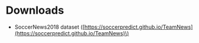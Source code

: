 # Downloads

- SoccerNews2018 dataset
\([https://soccerpredict.github.io/TeamNews](https://soccerpredict.github.io/TeamNews)\)

